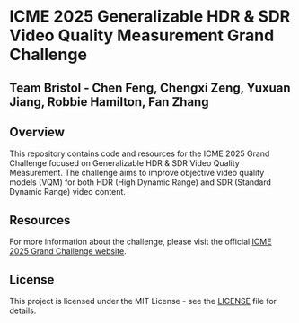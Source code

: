 # ICME 2025 Generalizable HDR & SDR Video Quality Measurement Grand Challenge
## Team Bristol - Chen Feng, Chengxi Zeng, Yuxuan Jiang, Robbie Hamilton, Fan Zhang


## Overview
This repository contains code and resources for the ICME 2025 Grand Challenge focused on Generalizable HDR & SDR Video Quality Measurement. The challenge aims to improve objective video quality models (VQM) for both HDR (High Dynamic Range) and SDR (Standard Dynamic Range) video content.



## Resources
For more information about the challenge, please visit the official [ICME 2025 Grand Challenge website](https://sites.google.com/view/icme25-vqm-gc/home?authuser=0).

## License
This project is licensed under the MIT License - see the [LICENSE](LICENSE) file for details.